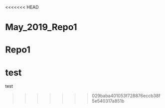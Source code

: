<<<<<<< HEAD
# May_2019_Repo1
Repo1
=======
# test
test 
>>>>>>> 029baba401053f728876eccb38f5e540317a851b
